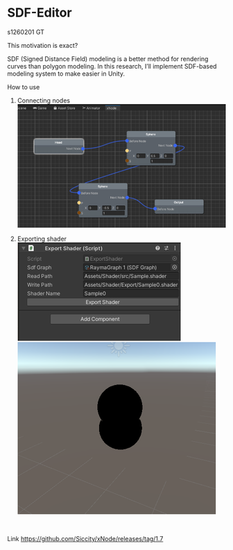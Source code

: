# SDF-Editor
s1260201 GT

This motivation is exact?

 SDF (Signed Distance Field) modeling is a better  method for rendering curves than polygon modeling. In this research, I’ll implement SDF-based modeling system to make easier in Unity.
<br>

How to use

1. Connecting nodes
![Nodes](Doc/img/Nodes.png)

2. Exporting shader
![Inspector](Doc/img/Inspector.png)
![Shader](Doc/img/SceneView.png)

<br>



Link
https://github.com/Siccity/xNode/releases/tag/1.7
